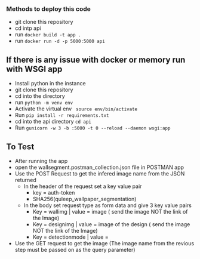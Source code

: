 ### Methods to deploy this code
- git clone this repository
- cd intp api
- run ```docker build -t app .```
- run ```docker run -d -p 5000:5000 api```

## If there is any issue with docker or memory run with WSGI app
- Install python in the instance
- git clone this repository
- cd into the directory
- run ```python -m venv env```
- Activate the virtual env ``` source env/bin/activate```
- Run ```pip install -r requirements.txt```
- cd into the api  directory ```cd api```
- Run ```gunicorn -w 3 -b :5000 -t 0 --reload --daemon wsgi:app```


## To Test
- After running the app
- open the wallsegment.postman_collection.json file in POSTMAN app
- Use the POST Request to get the infered image name from the JSON returned
    - In the header of the request set a key value pair
        -  key = auth-token
        - SHA256(quleep_wallpaper_segmentation)
    - In the body set request type as form data and give 3 key value pairs
        - Key = wallimg | value = image ( send the image NOT the link of the Image)
        - Key = designimg | value = image of the design ( send the image NOT the link of the Image)
        -  Key = detectionmode | value = 
- Use the GET request to get the image (The image name from the revious step must be passed on as the query parameter)


